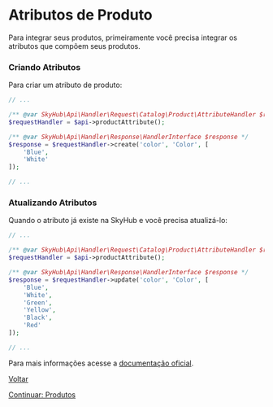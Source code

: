 # Atributos de Produto

Para integrar seus produtos, primeiramente você precisa integrar os atributos que compõem seus produtos.

### Criando Atributos

Para criar um atributo de produto:

```php
// ...

/** @var SkyHub\Api\Handler\Request\Catalog\Product\AttributeHandler $requestHandler */
$requestHandler = $api->productAttribute();

/** @var SkyHub\Api\Handler\Response\HandlerInterface $response */
$response = $requestHandler->create('color', 'Color', [
    'Blue',
    'White'
]);

// ...
```

### Atualizando Atributos

Quando o atributo já existe na SkyHub e você precisa atualizá-lo:

```php
// ...

/** @var SkyHub\Api\Handler\Request\Catalog\Product\AttributeHandler $requestHandler */
$requestHandler = $api->productAttribute();

/** @var SkyHub\Api\Handler\Response\HandlerInterface $response */
$response = $requestHandler->update('color', 'Color', [
    'Blue',
    'White',
    'Green',
    'Yellow',
    'Black',
    'Red'
]);

// ...
```

Para mais informações acesse a [documentação oficial](https://skyhub.gelato.io/docs/versions/1.1/resources/attributes).

[Voltar](../../../README.md)

[Continuar: Produtos](PRODUCTS.md)
